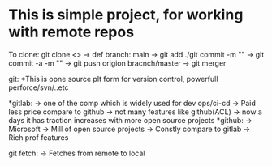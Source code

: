 # This is simple project, for working with remote repos

To clone: git clone <>
-> def branch: main
-> git add ./git commit -m ""
-> git commit -a -m "" 
-> git push origion bracnch/master
-> git merger <bran name>
  
  git:
  *This is opne source plt form for version control, powerfull perforce/svn/..etc
  
  *gitlab:
     -> one of the comp which is widely used for dev ops/ci-cd
     -> Paid less price compare to github
     -> not many features like github(ACL)
     -> now a days it has traction increases with more open source projects
  *github:
    -> Microsoft
    -> Mill of open source projects
    -> Constly compare to gitlab
    -> Rich prof features
  
  git fetch:
   -> Fetches from remote to local
